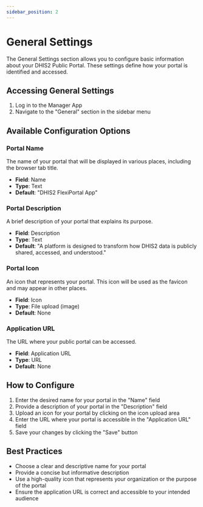```yaml
---
sidebar_position: 2
---
```

# General Settings

The General Settings section allows you to configure basic information about your DHIS2 Public Portal. These settings define how your portal is identified and accessed.

## Accessing General Settings

1. Log in to the Manager App
2. Navigate to the "General" section in the sidebar menu

## Available Configuration Options

### Portal Name

The name of your portal that will be displayed in various places, including the browser tab title.

- **Field**: Name
- **Type**: Text
- **Default**: "DHIS2 FlexiPortal App"

### Portal Description

A brief description of your portal that explains its purpose.

- **Field**: Description
- **Type**: Text
- **Default**: "A platform is designed to transform how DHIS2 data is publicly shared, accessed, and understood."

### Portal Icon

An icon that represents your portal. This icon will be used as the favicon and may appear in other places.

- **Field**: Icon
- **Type**: File upload (image)
- **Default**: None

### Application URL

The URL where your public portal can be accessed.

- **Field**: Application URL
- **Type**: URL
- **Default**: None

## How to Configure

1. Enter the desired name for your portal in the "Name" field
2. Provide a description of your portal in the "Description" field
3. Upload an icon for your portal by clicking on the icon upload area
4. Enter the URL where your portal is accessible in the "Application URL" field
5. Save your changes by clicking the "Save" button

## Best Practices

- Choose a clear and descriptive name for your portal
- Provide a concise but informative description
- Use a high-quality icon that represents your organization or the purpose of the portal
- Ensure the application URL is correct and accessible to your intended audience
